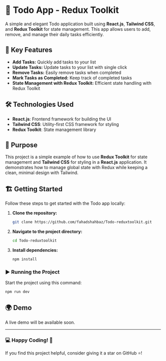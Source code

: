 # 📝 Todo App - Redux Toolkit

A simple and elegant Todo application built using **React.js**, **Tailwind CSS**, and **Redux Toolkit** for state management. This app allows users to add, remove, and manage their daily tasks efficiently.

## 🚀 Key Features

- **Add Tasks:** Quickly add tasks to your list  
- **Update Tasks:** Update tasks to your list with single click  
- **Remove Tasks:** Easily remove tasks when completed  
- **Mark Tasks as Completed:** Keep track of completed tasks  
- **State Management with Redux Toolkit:** Efficient state handling with Redux Toolkit
  

## 🛠️ Technologies Used

- **React.js**: Frontend framework for building the UI
- **Tailwind CSS**: Utility-first CSS framework for styling
- **Redux Toolkit**: State management library

## 🎯 Purpose

This project is a simple example of how to use **Redux Toolkit** for state management and **Tailwind CSS** for styling in a **React.js** application. It demonstrates how to manage global state with Redux while keeping a clean, minimal design with Tailwind.

## 🏗️ Getting Started

Follow these steps to get started with the Todo app locally:

1. **Clone the repository:**
   ```bash
   git clone https://github.com/fahadshahbaz/Todo-reduxtoolkit.git
   ```
2. **Navigate to the project directory:**
   ```bash
   cd Todo-reduxtoolkit
   ```
3. **Install dependencies:**
   ```bash
   npm install
   ```

### ▶️ Running the Project

Start the project using this command:
   ```bash
   npm run dev
   ```

## 🌍 Demo

A live demo will be available soon.

---

### 💻 Happy Coding! 🚀

If you find this project helpful, consider giving it a star on GitHub ⭐!